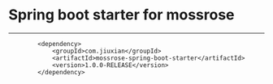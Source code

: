 # Spring boot starter for mossrose
<hr>

```
		<dependency>
			<groupId>com.jiuxian</groupId>
			<artifactId>mossrose-spring-boot-starter</artifactId>
			<version>1.0.0-RELEASE</version>
		</dependency>
```